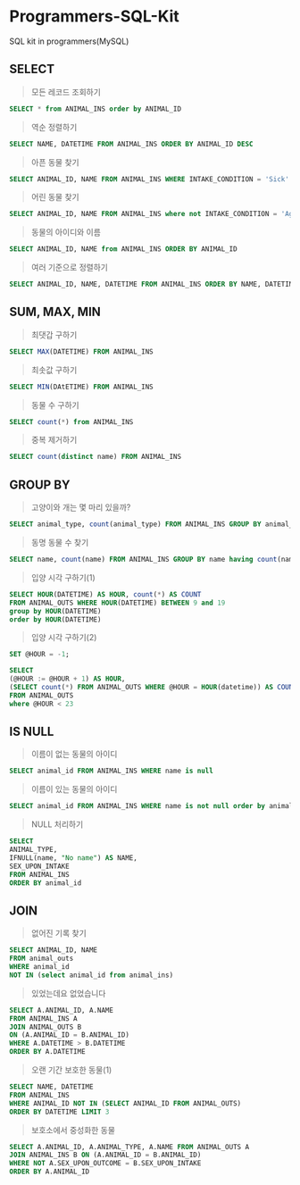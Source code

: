 # Programmers-SQL-Kit
SQL kit in programmers(MySQL)

## SELECT
> 모든 레코드 조회하기
```SQL
SELECT * from ANIMAL_INS order by ANIMAL_ID
```
> 역순 정렬하기
```SQL
SELECT NAME, DATETIME FROM ANIMAL_INS ORDER BY ANIMAL_ID DESC
```
> 아픈 동물 찾기
```SQL
SELECT ANIMAL_ID, NAME FROM ANIMAL_INS WHERE INTAKE_CONDITION = 'Sick' ORDER BY ANIMAL_ID
```
> 어린 동물 찾기
```SQL
SELECT ANIMAL_ID, NAME FROM ANIMAL_INS where not INTAKE_CONDITION = 'Aged' ORDER BY ANIMAL_ID
```

> 동물의 아이디와 이름
```SQL
SELECT ANIMAL_ID, NAME from ANIMAL_INS ORDER BY ANIMAL_ID
```

> 여러 기준으로 정렬하기
```SQL
SELECT ANIMAL_ID, NAME, DATETIME FROM ANIMAL_INS ORDER BY NAME, DATETIME DESC
```
## SUM, MAX, MIN
> 최댓갑 구하기
```SQL
SELECT MAX(DATETIME) FROM ANIMAL_INS
```
> 최솟값 구하기
```SQL
SELECT MIN(DAtETIME) FROM ANIMAL_INS
```
> 동물 수 구하기
```SQL
SELECT count(*) from ANIMAL_INS
```
> 중복 제거하기
```SQL
SELECT count(distinct name) FROM ANIMAL_INS
```

## GROUP BY
> 고양이와 개는 몇 마리 있을까?
```SQL
SELECT animal_type, count(animal_type) FROM ANIMAL_INS GROUP BY animal_type order by animal_type
```

> 동명 동물 수 찾기
```SQL
SELECT name, count(name) FROM ANIMAL_INS GROUP BY name having count(name) >= 2 order by name
```


> 입양 시각 구하기(1)
```SQL
SELECT HOUR(DATETIME) AS HOUR, count(*) AS COUNT 
FROM ANIMAL_OUTS WHERE HOUR(DATETIME) BETWEEN 9 and 19
group by HOUR(DATETIME)
order by HOUR(DATETIME)
```


> 입양 시각 구하기(2)
```SQL
SET @HOUR = -1;

SELECT 
(@HOUR := @HOUR + 1) AS HOUR,
(SELECT count(*) FROM ANIMAL_OUTS WHERE @HOUR = HOUR(datetime)) AS COUNT
FROM ANIMAL_OUTS
where @HOUR < 23
```

## IS NULL
> 이름이 없는 동물의 아이디
```SQL
SELECT animal_id FROM ANIMAL_INS WHERE name is null
```
> 이름이 있는 동물의 아이디
```SQL
SELECT animal_id FROM ANIMAL_INS WHERE name is not null order by animal_id
```

> NULL 처리하기
```SQL
SELECT
ANIMAL_TYPE,
IFNULL(name, "No name") AS NAME,
SEX_UPON_INTAKE
FROM ANIMAL_INS
ORDER BY animal_id
```

## JOIN
> 없어진 기록 찾기
```SQL
SELECT ANIMAL_ID, NAME
FROM animal_outs 
WHERE animal_id 
NOT IN (select animal_id from animal_ins)
```
> 있었는데요 없었습니다
```SQL
SELECT A.ANIMAL_ID, A.NAME 
FROM ANIMAL_INS A
JOIN ANIMAL_OUTS B
ON (A.ANIMAL_ID = B.ANIMAL_ID)
WHERE A.DATETIME > B.DATETIME 
ORDER BY A.DATETIME
```
> 오랜 기간 보호한 동물(1)
```SQL
SELECT NAME, DATETIME 
FROM ANIMAL_INS 
WHERE ANIMAL_ID NOT IN (SELECT ANIMAL_ID FROM ANIMAL_OUTS)
ORDER BY DATETIME LIMIT 3
```
> 보호소에서 중성화한 동물
```SQL
SELECT A.ANIMAL_ID, A.ANIMAL_TYPE, A.NAME FROM ANIMAL_OUTS A
JOIN ANIMAL_INS B ON (A.ANIMAL_ID = B.ANIMAL_ID) 
WHERE NOT A.SEX_UPON_OUTCOME = B.SEX_UPON_INTAKE
ORDER BY A.ANIMAL_ID
```
